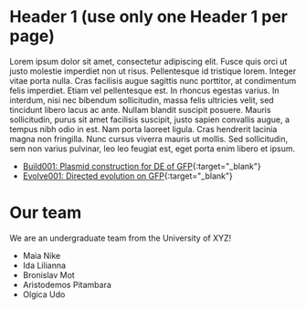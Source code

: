 # Header 1 (use only one Header 1 per page)

Lorem ipsum dolor sit amet, consectetur adipiscing elit. Fusce quis orci ut justo molestie imperdiet non ut risus. Pellentesque id tristique lorem. Integer vitae porta nulla. Cras facilisis augue sagittis nunc porttitor, at condimentum felis imperdiet. Etiam vel pellentesque est. In rhoncus egestas varius. In interdum, nisi nec bibendum sollicitudin, massa felis ultricies velit, sed tincidunt libero lacus ac ante. Nullam blandit suscipit posuere. Mauris sollicitudin, purus sit amet facilisis suscipit, justo sapien convallis augue, a tempus nibh odio in est. Nam porta laoreet ligula. Cras hendrerit lacinia magna non fringilla. Nunc cursus viverra mauris ut mollis. Sed sollicitudin, sem non varius pulvinar, leo leo feugiat est, eget porta enim libero et ipsum.

- [Build001: Plasmid construction for DE of GFP](./notebooks/Build001.pdf){:target="\_blank"}
- [Evolve001: Directed evolution on GFP](./notebooks/Evolve001.pdf){:target="\_blank"}

# Our team

We are an undergraduate team from the University of XYZ!

- Maia Nike
- Ida Lilianna
- Bronislav Mot
- Aristodemos Pitambara
- Olgica Udo
